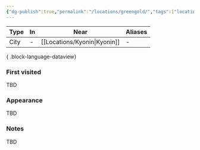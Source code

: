 ```yaml
---
{"dg-publish":true,"permalink":"/locations/greengold/","tags":["location"],"dgShowLocalGraph":true,"noteIcon":"location","created":"2024-01-04T17:37:18.741+01:00","updated":"2024-01-10T00:13:43.001+01:00"}
---
```


| Type | In | Near       | Aliases |
| ---- | -- | ---------- | ------- |
| City | \- | [[Locations/Kyonin\|Kyonin]] | \-      |

{ .block-language-dataview}
### First visited
TBD
### Appearance
TBD
### Notes
TBD